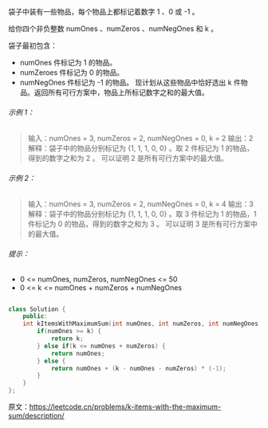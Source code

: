 袋子中装有一些物品，每个物品上都标记着数字 1 、0 或 -1 。

给你四个非负整数 numOnes 、numZeros 、numNegOnes 和 k 。

袋子最初包含：

- numOnes 件标记为 1 的物品。
- numZeroes 件标记为 0 的物品。
- numNegOnes 件标记为 -1 的物品。
现计划从这些物品中恰好选出 k 件物品。返回所有可行方案中，物品上所标记数字之和的最大值。

###### 示例 1：

>输入：numOnes = 3, numZeros = 2, numNegOnes = 0, k = 2
输出：2
解释：袋子中的物品分别标记为 {1, 1, 1, 0, 0} 。取 2 件标记为 1 的物品，得到的数字之和为 2 。
可以证明 2 是所有可行方案中的最大值。

###### 示例 2：
>输入：numOnes = 3, numZeros = 2, numNegOnes = 0, k = 4
输出：3
解释：袋子中的物品分别标记为 {1, 1, 1, 0, 0} 。取 3 件标记为 1 的物品，1 件标记为 0 的物品，得到的数字之和为 3 。
可以证明 3 是所有可行方案中的最大值。

###### 提示：
- 0 <= numOnes, numZeros, numNegOnes <= 50
- 0 <= k <= numOnes + numZeros + numNegOnes


```c++

class Solution {
    public:
    int kItemsWithMaximumSum(int numOnes, int numZeros, int numNegOnes, int k) {
        if(numOnes >= k) {
            return k;
        } else if(k <= numOnes + numZeros) {
            return numOnes;
        } else {
            return numOnes + (k - numOnes - numZeros) * (-1);
        }
    }
};

```


原文：https://leetcode.cn/problems/k-items-with-the-maximum-sum/description/